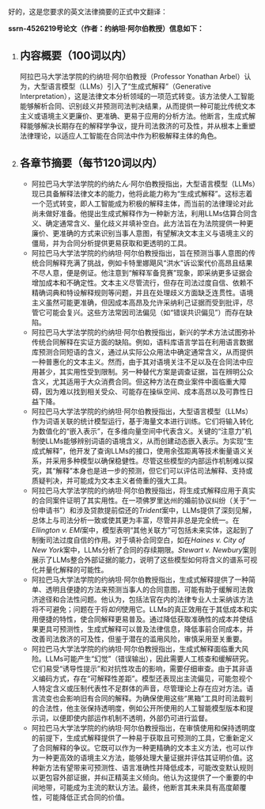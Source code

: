 好的，这是您要求的英文法律摘要的正式中文翻译：

**ssrn-4526219号论文（作者：约纳坦·阿尔伯教授）信息如下：**

1.  ## 内容概要（100词以内）
    阿拉巴马大学法学院的约纳坦·阿尔伯教授（Professor Yonathan Arbel）认为，大型语言模型（LLMs）引入了“生成式解释”（Generative Interpretation），这是法律文本分析领域的一项范式转变。该方法使人工智能能够解析合同、识别歧义并预测司法判决结果，从而提供一种可能比传统文本主义或语境主义更廉价、更准确、更易于应用的分析方法。他断言，生成式解释能够解决长期存在的解释学争议，提升司法救济的可及性，并从根本上重塑法律理论，以适应人工智能在合同法中作为积极解释主体的角色。

2.  ## 各章节摘要（每节120词以内）
    *   阿拉巴马大学法学院的约纳たん·阿尔伯教授指出，大型语言模型（LLMs）现已具备解释法律文本的能力，他将此能力称为“生成式解释”。这标志着一个范式转变，即人工智能成为积极的解释主体，而当前的法律理论对此尚未做好准备。他提出生成式解释作为一种新方法，利用LLMs估算合同含义、确定通常含义、量化歧义并填补空白。此方法旨在为法院提供一种更廉价、更准确的方式来识别当事人意图，有望解决文本主义与语境主义的僵局，并为合同分析提供更易获取和更透明的工具。
    *   阿拉巴马大学法学院的约纳坦·阿尔伯教授指出，旨在预测当事人意图的传统合同解释充满了挑战，例如卡特里娜飓风“洪水”诉讼案代价高昂且结果不尽人意，便是例证。他注意到“解释军备竞赛”现象，即采纳更多证据会增加成本和不确定性。文本主义尽管流行，但存在司法过度自信、依赖不精确词典和特设解释规则等问题，并且在处理歧义方面缺乏连贯性。语境主义虽然可能更准确，但因成本高昂及允许采纳利己证据而受到批评，尽管它可能会复兴。这些方法常因司法偏见（如“错误共识偏见”）而存在缺陷。
    *   阿拉巴马大学法学院的约纳坦·阿尔伯教授指出，新兴的学术方法试图弥补传统合同解释在实证方面的缺陷。例如，语料库语言学旨在利用语言数据库预测合同短语的含义，通过从实际公众用法中确定通常含义，从而提供一种普惠化的文本主义。然而，由于其对语境关注不足以及在合同法中应用甚少，其实用性受到限制。另一种替代方案是调查证据，旨在辨明公众含义，尤其适用于大众消费合同。但这种方法在商业案件中面临重大障碍，因为难以找到相关受众、可能存在操纵空间、成本高昂以及可靠性日益下降。
    *   阿拉巴马大学法学院的约纳坦·阿尔伯教授指出，大型语言模型（LLMs）作为词语关联的统计模型运行，基于海量文本进行训练。它们将输入转化为数值化的“嵌入表示”，在多维向量空间中代表含义。关键的“注意力”机制使LLMs能够辨别词语的语境含义，从而创建动态嵌入表示。为实现“生成式解释”，他开发了查询LLMs的接口，使用余弦距离等技术衡量语义关系，并采用多种模型以确保稳健性。尽管这些模型的内部运作机制难以探究，其“解释”本身也是进一步的预测，但它们可以评估司法解释、支持或质疑判决，并可能成为文本主义者倚重的强大工具。
    *   阿拉巴马大学法学院的约纳坦·阿尔伯教授指出，将生成式解释应用于真实的合同案件证明了其实用性。在一项佛罗里达州的婚前协议纠纷（关于“一份申请书”）和涉及贷款提前偿还的*Trident*案中，LLMs提供了深刻见解，总体上与司法分析一致或使其更为丰富，尽管并非总是完全统一。在*Ellington v. EMI*案中，模型表明“其他关联方”可包括未来实体，这起到了制衡司法过度自信的作用。对于填补合同空白，如在*Haines v. City of New York*案中，LLMs分析了合同的存续期限。*Stewart v. Newbury*案则展示了LLMs整合外部证据的能力，说明了这些模型如何将含义的谱系可视化并量化解释的可能性。
    *   阿拉巴马大学法学院的约纳坦·阿尔伯教授指出，生成式解释提供了一种简单、透明且便捷的方法来预测当事人的合同意图，可能有助于缓解司法救济途径和合法性问题。他认为，包括法官在内的法律专业人士采纳该方法将不可避免；问题在于将*如何*使用它。LLMs的真正效用在于其低成本和实用便捷的特性，使合同解释更易普及。通过降低获取准确性的成本并使结果更具可预测性，生成式解释可以普及法律信息，降低事前合同成本，并改善司法救济的可及性，但鉴于潜在的滥用风险，审慎采用至关重要。
    *   阿拉巴马大学法学院的约纳坦·阿尔伯教授指出，生成式解释面临重大风险。LLMs可能产生“幻觉”（错误输出），因此需要人工核查和缓解研究。它们易受“诱导性提示”和对抗性攻击的影响，需要仔细审查。由于其非语义编码方式，存在“可解释性差距”。模型还表现出主流偏见，可能忽视个人特定含义或压制代表性不足群体的声音，尽管理论上存在应对方法。语言流变也会影响旧有合同的解释。为确保使用这些“黑箱”工具时司法裁判的合法性，他主张保持透明度，例如公开所使用的人工智能模型版本和提示词，以便即使内部运作机制不透明，外部仍可进行监督。
    *   阿拉巴马大学法学院的约纳坦·阿尔伯教授指出，在审慎使用和保持透明度的前提下，生成式解释提供了一种易于获取且可预测的工具，它重新定义了合同解释的争议。它既可以作为一种更精确的文本主义方法，也可以作为一种更高效的语境主义方法，能够处理大量证据并评估其证明价值。这种新方法有望带来可预测性、语言准确性并降低成本，可能改变默认规则以更包容外部证据，并纠正精英主义倾向。他认为这提供了一个重要的中间地带，可能成为主流的默认方法。最终，他断言其未来具有高度颠覆性，可能降低正式合同的价值。